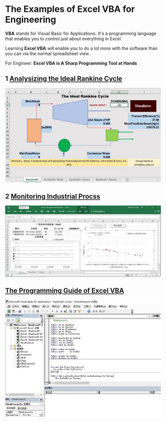 # The Examples of Excel VBA for Engineering

**VBA** stands for Visual Basic for Applications. It's a programming language that enables you to control just about everything in Excel. 

Learning **Excel VBA** will enable you to do a lot more with the software than you can via the normal spreadsheet view.

For Engineer: **Excel VBA is A Sharp Programming Tool at Hands** 

## 1 [Analysizing the Ideal Rankine Cycle](./VBARankine)

![VBARankine81](./img/VBARankine81.jpg)

## 2 [Monitoring Industrial Procss](./MonitoringWithExcel)

![MonitoringWithExcel](./MonitoringWithExcel/img/DemoExcel.jpg)

## [The Programming Guide of Excel VBA](./ExcelVBA.md)

![VBA](./img/vba.jpg)